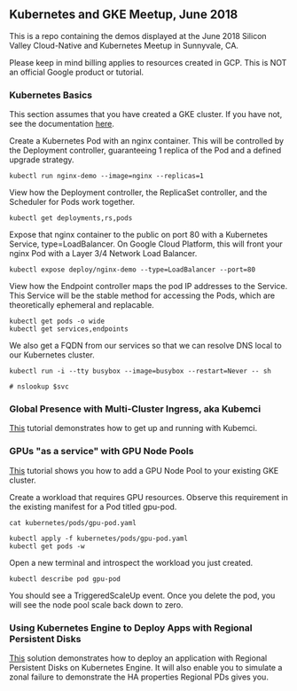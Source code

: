 ## Kubernetes and GKE Meetup, June 2018

This is a repo containing the demos displayed at the June 2018 Silicon Valley Cloud-Native and Kubernetes Meetup in Sunnyvale, CA.

Please keep in mind billing applies to resources created in GCP. This is NOT an official Google product or tutorial.

### Kubernetes Basics

This section assumes that you have created a GKE cluster. If you have not, see the documentation [here](https://cloud.google.com/kubernetes-engine/docs/how-to/creating-a-cluster).

Create a Kubernetes Pod with an nginx container. This will be controlled by the Deployment controller, guaranteeing 1 replica of the Pod and a defined upgrade strategy.

```
kubectl run nginx-demo --image=nginx --replicas=1 
```

View how the Deployment controller, the ReplicaSet controller, and the Scheduler for Pods work together.

```
kubectl get deployments,rs,pods
```

Expose that nginx container to the public on port 80 with a Kubernetes Service, type=LoadBalancer. On Google Cloud Platform, this will front your nginx Pod with a Layer 3/4 Network Load Balancer.

```
kubectl expose deploy/nginx-demo --type=LoadBalancer --port=80
```

View how the Endpoint controller maps the pod IP addresses to the Service. This Service will be the stable method for accessing the Pods, which are theoretically ephemeral and replacable. 

```
kubectl get pods -o wide
kubectl get services,endpoints
```

We also get a FQDN from our services so that we can resolve DNS local to our Kubernetes cluster.
```
kubectl run -i --tty busybox --image=busybox --restart=Never -- sh

# nslookup $svc
```

### Global Presence with Multi-Cluster Ingress, aka Kubemci

[This](https://cloud.google.com/kubernetes-engine/docs/how-to/multi-cluster-ingress) tutorial demonstrates how to get up and running with Kubemci.

### GPUs "as a service" with GPU Node Pools

[This](https://cloud.google.com/kubernetes-engine/docs/concepts/gpus#gpu_pool) tutorial shows you how to add a GPU Node Pool to your existing GKE cluster.

Create a workload that requires GPU resources. Observe this requirement in the existing manifest for a Pod titled gpu-pod.

```
cat kubernetes/pods/gpu-pod.yaml
```

```
kubectl apply -f kubernetes/pods/gpu-pod.yaml
kubectl get pods -w
```
Open a new terminal and introspect the workload you just created.
```
kubectl describe pod gpu-pod
```
You should see a TriggeredScaleUp event. Once you delete the pod, you will see the node pool scale back down to zero. 

### Using Kubernetes Engine to Deploy Apps with Regional Persistent Disks

[This](https://cloud.google.com/solutions/using-kubernetes-engine-to-deploy-apps-with-regional-persistent-disks) solution demonstrates how to deploy an application with Regional Persistent Disks on Kubernetes Engine. It will also enable you to simulate a zonal failure to demonstrate the HA properties Regional PDs gives you. 
